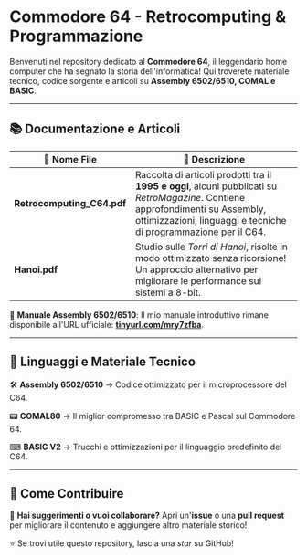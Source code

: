 # Commodore 64 - Retrocomputing & Programmazione

Benvenuti nel repository dedicato al **Commodore 64**, il leggendario home computer che ha segnato la storia dell'informatica! Qui troverete materiale tecnico, codice sorgente e articoli su **Assembly 6502/6510, COMAL e BASIC**.

---

## 📚 Documentazione e Articoli

| 📄 Nome File | 📜 Descrizione |
|-------------|--------------|
| **Retrocomputing_C64.pdf** | Raccolta di articoli prodotti tra il **1995 e oggi**, alcuni pubblicati su *RetroMagazine*. Contiene approfondimenti su Assembly, ottimizzazioni, linguaggi e tecniche di programmazione per il C64. |
| **Hanoi.pdf** | Studio sulle *Torri di Hanoi*, risolte in modo ottimizzato senza ricorsione! Un approccio alternativo per migliorare le performance sui sistemi a 8-bit. |

🔗 **Manuale Assembly 6502/6510**: Il mio manuale introduttivo rimane disponibile all'URL ufficiale: **[tinyurl.com/mry7zfba](https://tinyurl.com/mry7zfba)**.

---

## 💾 Linguaggi e Materiale Tecnico

🛠️ **Assembly 6502/6510** → Codice ottimizzato per il microprocessore del C64.

📟 **COMAL80** → Il miglior compromesso tra BASIC e Pascal sul Commodore 64.

⌨ **BASIC V2** → Trucchi e ottimizzazioni per il linguaggio predefinito del C64.

---

## 🚀 Come Contribuire

📢 **Hai suggerimenti o vuoi collaborare?** Apri un'**issue** o una **pull request** per migliorare il contenuto e aggiungere altro materiale storico!

⭐ Se trovi utile questo repository, lascia una *star* su GitHub!

